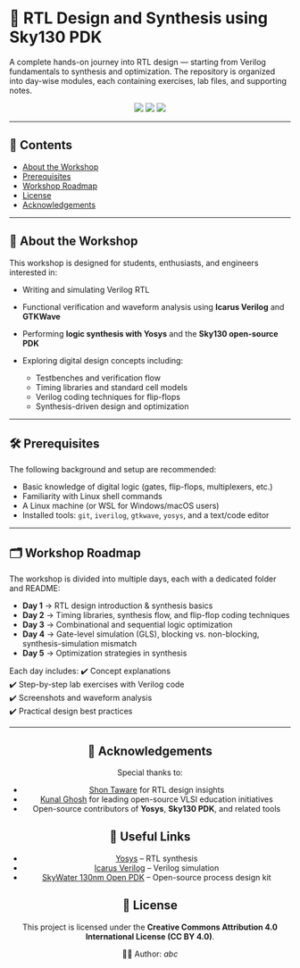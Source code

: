 # 🔧 RTL Design and Synthesis using Sky130 PDK

A complete hands-on journey into RTL design — starting from Verilog fundamentals to synthesis and optimization. The repository is organized into day-wise modules, each containing exercises, lab files, and supporting notes.

<p align="center">
  <img src="https://img.shields.io/badge/RISC--V-Workshop-blue?logo=riscv&logoColor=white" />
  <img src="https://img.shields.io/badge/VSD-Program-orange" />
  <img src="https://img.shields.io/badge/Open--Source-Journey-success?logo=opensourceinitiative&logoColor=white" />
</p>

---

## 📖 Contents

* [About the Workshop](https://github.com/HandyLatcher/yosys_synthesis/tree/main#-about-the-workshop)
* [Prerequisites](https://github.com/HandyLatcher/yosys_synthesis/tree/main#%EF%B8%8F-prerequisites)
* [Workshop Roadmap](https://github.com/HandyLatcher/yosys_synthesis/tree/main#%EF%B8%8F-workshop-roadmap)
* [License](https://github.com/HandyLatcher/yosys_synthesis/tree/main#%EF%B8%8F-license)
* [Acknowledgements](https://github.com/HandyLatcher/yosys_synthesis/tree/main#%EF%B8%8F-acknowledgements)

---

## 📘 About the Workshop

This workshop is designed for students, enthusiasts, and engineers interested in:

* Writing and simulating Verilog RTL
* Functional verification and waveform analysis using **Icarus Verilog** and **GTKWave**
* Performing **logic synthesis with Yosys** and the **Sky130 open-source PDK**
* Exploring digital design concepts including:

  * Testbenches and verification flow
  * Timing libraries and standard cell models
  * Verilog coding techniques for flip-flops
  * Synthesis-driven design and optimization

---

## 🛠️ Prerequisites

The following background and setup are recommended:

* Basic knowledge of digital logic (gates, flip-flops, multiplexers, etc.)
* Familiarity with Linux shell commands
* A Linux machine (or WSL for Windows/macOS users)
* Installed tools: `git`, `iverilog`, `gtkwave`, `yosys`, and a text/code editor

---

## 🗂️ Workshop Roadmap

The workshop is divided into multiple days, each with a dedicated folder and README:

* **Day 1** → RTL design introduction & synthesis basics
* **Day 2** → Timing libraries, synthesis flow, and flip-flop coding techniques
* **Day 3** → Combinational and sequential logic optimization
* **Day 4** → Gate-level simulation (GLS), blocking vs. non-blocking, synthesis-simulation mismatch
* **Day 5** → Optimization strategies in synthesis

Each day includes:
✔️ Concept explanations  
✔️ Step-by-step lab exercises with Verilog code  
✔️ Screenshots and waveform analysis  
✔️ Practical design best practices

---

<p align="center">
<div align="center">

<h2>🙏 Acknowledgements</h2>

<p>Special thanks to:</p>

<ul>
  <li><a href="https://www.linkedin.com/in/shon-taware/details/skills/">Shon Taware</a> for RTL design insights</li>
  <li><a href="https://www.linkedin.com/in/kunal-ghosh-vlsisystemdesign-com-28084836/">Kunal Ghosh</a> for leading open-source VLSI education initiatives</li>
  <li>Open-source contributors of <b>Yosys</b>, <b>Sky130 PDK</b>, and related tools</li>
</ul>

<h2>🔗 Useful Links</h2>

<ul>
  <li><a href="[http://www.clifford.at/yosys/](https://github.com/YosysHQ/yosys)">Yosys</a> – RTL synthesis</li>
  <li><a href="[http://iverilog.icarus.com/](https://github.com/steveicarus/iverilog)">Icarus Verilog</a> – Verilog simulation</li>
  <li><a href="https://github.com/google/skywater-pdk">SkyWater 130nm Open PDK</a> – Open-source process design kit</li>
</ul>

<h2>📜 License</h2>
<p>This project is licensed under the <b>Creative Commons Attribution 4.0 International License (CC BY 4.0)</b>.</p>

<p>👨‍💻 Author: <i>abc</i></p>

</div>
